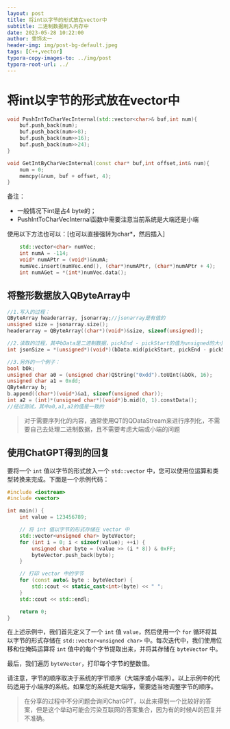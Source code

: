 ```yaml
---
layout: post
title: 将int以字节的形式放在vector中
subtitle: 二进制数据刷入内存中
date: 2023-05-28 10:22:00
author: 雯饰太一
header-img: img/post-bg-default.jpeg
tags: [C++,vector]
typora-copy-images-to: ../img/post
typora-root-url: ../
---
```


# 将int以字节的形式放在vector中

```cpp
void PushIntToCharVecInternal(std::vector<char>& buf,int num){
	buf.push_back(num);
	buf.push_back(num>>8);
	buf.push_back(num>>16);
	buf.push_back(num>>24);
}

void GetIntByCharVecInternal(const char* buf,int offset,int& num){
	num = 0;
	memcpy(&num, buf + offset, 4);
}
```

备注：

- 一般情况下int是占4 byte的；
- PushIntToCharVecInternal函数中需要注意当前系统是大端还是小端

使用以下方法也可以：[也可以直接强转为char\*，然后插入]

```cpp
	std::vector<char> numVec;
	int numA = -114;
	void* numAPtr = (void*)&numA;
	numVec.insert(numVec.end(), (char*)numAPtr, (char*)numAPtr + 4);
	int numAGet = *(int*)numVec.data();
```

## 将整形数据放入QByteArray中

```cpp
//1.写入的过程：
QByteArray headerarray, jsonarray;//jsonarray是有值的
unsigned size = jsonarray.size();
headerarray = QByteArray((char*)(void*)&size, sizeof(unsigned));

//2.读取的过程，其中bData是二进制数据，pickEnd - pickStart的值为unsigned的大小
int jsonSize = *(unsigned*)(void*)(bData.mid(pickStart, pickEnd - pickStart).constData());

//3.另外的一个例子：
bool bOk;
unsigned char a0 = (unsigned char)QString("0xdd").toUInt(&bOk, 16);
unsigned char a1 = 0xdd; 
QByteArray b;
b.append((char*)(void*)&a1, sizeof(unsigned char));
int a2 = (int)*(unsigned char*)(void*)b.mid(0, 1).constData();
//经过测试，其中a0,a1,a2的值是一致的
```

> 对于需要序列化的内容，通常使用QT的QDataStream来进行序列化，不需要自己去处理二进制数据，且不需要考虑大端或小端的问题

## 使用ChatGPT得到的回复

要将一个 `int` 值以字节的形式放入一个 `std::vector` 中，您可以使用位运算和类型转换来完成。下面是一个示例代码：

```cpp
#include <iostream>
#include <vector>

int main() {
    int value = 123456789;

    // 将 int 值以字节的形式存储在 vector 中
    std::vector<unsigned char> byteVector;
    for (int i = 0; i < sizeof(value); ++i) {
        unsigned char byte = (value >> (i * 8)) & 0xFF;
        byteVector.push_back(byte);
    }

    // 打印 vector 中的字节
    for (const auto& byte : byteVector) {
        std::cout << static_cast<int>(byte) << " ";
    }
    std::cout << std::endl;

    return 0;
}
```

在上述示例中，我们首先定义了一个 `int` 值 `value`，然后使用一个 `for` 循环将其以字节的形式存储在 `std::vector<unsigned char>` 中。每次迭代中，我们使用位移和位掩码运算将 `int` 值中的每个字节提取出来，并将其存储在 `byteVector` 中。

最后，我们遍历 `byteVector`，打印每个字节的整数值。

请注意，字节的顺序取决于系统的字节顺序（大端序或小端序）。以上示例中的代码适用于小端序的系统。如果您的系统是大端序，需要适当地调整字节的顺序。

> 在分享的过程中不分问题会询问ChatGPT，以此来得到一个比较好的答案，但是这个举动可能会污染互联网的答案集合，因为有的时候AI的回复并不准确。